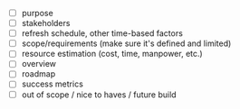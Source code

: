 - [ ] purpose
- [ ] stakeholders
- [ ] refresh schedule, other time-based factors
- [ ] scope/requirements (make sure it's defined and limited)
- [ ] resource estimation (cost, time, manpower, etc.)
- [ ] overview
- [ ] roadmap
- [ ] success metrics
- [ ] out of scope / nice to haves / future build
